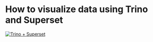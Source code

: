 # How to visualize data using Trino and Superset

[![Trino + Superset](https://img.youtube.com/vi/ZgWzgdBNMu8/0.jpg)](https://www.youtube.com/watch?v=ZgWzgdBNMu8)
